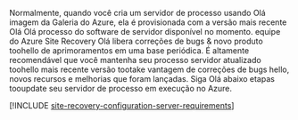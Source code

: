 
Normalmente, quando você cria um servidor de processo usando Olá imagem da Galeria do Azure, ela é provisionada com a versão mais recente Olá Olá processo do software de servidor disponível no momento. equipe do Azure Site Recovery Olá libera correções de bugs & novo produto toohello de aprimoramentos em uma base periódica. É altamente recomendável que você mantenha seu processo servidor atualizado toohello mais recente versão tootake vantagem de correções de bugs hello, novos recursos e melhorias que foram lançadas. Siga Olá abaixo etapas tooupdate seu servidor de processo em execução no Azure.

[!INCLUDE [site-recovery-configuration-server-requirements](site-recovery-vmware-upgrade-process-server-internal.md)]
